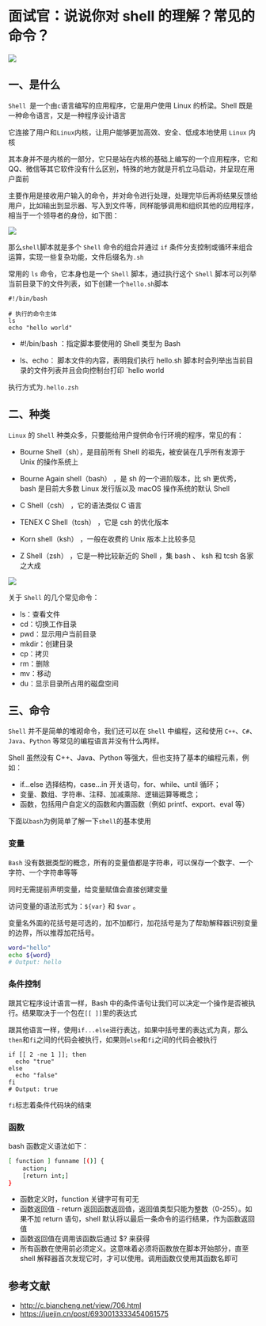 # 面试官：说说你对 shell 的理解？常见的命令？

 ![](https://static.vue-js.com/71003620-0883-11ec-a752-75723a64e8f5.png)


## 一、是什么

 `Shell `是一个由`c`语言编写的应用程序，它是用户使用 Linux 的桥梁。Shell 既是一种命令语言，又是一种程序设计语言

它连接了用户和` Linux `内核，让用户能够更加高效、安全、低成本地使用 `Linux` 内核

其本身并不是内核的一部分，它只是站在内核的基础上编写的一个应用程序，它和 QQ、微信等其它软件没有什么区别，特殊的地方就是开机立马启动，并呈现在用户面前

主要作用是接收用户输入的命令，并对命令进行处理，处理完毕后再将结果反馈给用户，比如输出到显示器、写入到文件等，同样能够调用和组织其他的应用程序，相当于一个领导者的身份，如下图：

 ![](https://static.vue-js.com/80db0ca0-0883-11ec-8e64-91fdec0f05a1.png)

那么`shell`脚本就是多个 `Shell` 命令的组合并通过 `if` 条件分支控制或循环来组合运算，实现一些复杂功能，文件后缀名为`.sh`

常用的 `ls` 命令，它本身也是一个 `Shell` 脚本，通过执行这个 `Shell` 脚本可以列举当前目录下的文件列表，如下创建一个`hello.sh`脚本

```shell
#!/bin/bash

# 执行的命令主体
ls
echo "hello world"
```

- #!/bin/bash ：指定脚本要使用的 Shell  类型为 Bash

- ls、echo： 脚本文件的内容，表明我们执行  hello.sh  脚本时会列举出当前目录的文件列表并且会向控制台打印 `hello world

执行方式为`.hello.zsh`



## 二、种类

`Linux` 的 `Shell` 种类众多，只要能给用户提供命令行环境的程序，常见的有：

- Bourne Shell（sh），是目前所有 Shell 的祖先，被安装在几乎所有发源于 Unix 的操作系统上

- Bourne Again shell（bash） ，是 sh 的一个进阶版本，比 sh 更优秀， bash 是目前大多数 Linux 发行版以及 macOS 操作系统的默认 Shell

- C Shell（csh） ，它的语法类似 C 语言

- TENEX C Shell（tcsh） ，它是 csh 的优化版本

- Korn shell（ksh） ，一般在收费的 Unix 版本上比较多见

- Z Shell（zsh） ，它是一种比较新近的 Shell ，集 bash 、 ksh 和 tcsh 各家之大成

![](https://static.vue-js.com/8e739440-0883-11ec-a752-75723a64e8f5.png)

关于 `Shell` 的几个常见命令：

- ls：查看文件
- cd：切换工作目录
- pwd：显示用户当前目录
- mkdir：创建目录
- cp：拷贝
- rm：删除
- mv：移动
- du：显示目录所占用的磁盘空间

## 三、命令

`Shell` 并不是简单的堆砌命令，我们还可以在 `Shell` 中编程，这和使用 `C++`、`C#`、`Java`、`Python` 等常见的编程语言并没有什么两样。

Shell 虽然没有 C++、Java、Python 等强大，但也支持了基本的编程元素，例如：

- if...else 选择结构，case...in 开关语句，for、while、until 循环；
- 变量、数组、字符串、注释、加减乘除、逻辑运算等概念；
- 函数，包括用户自定义的函数和内置函数（例如 printf、export、eval 等）



下面以`bash`为例简单了解一下`shell`的基本使用

### 变量

`Bash` 没有数据类型的概念，所有的变量值都是字符串，可以保存一个数字、一个字符、一个字符串等等

同时无需提前声明变量，给变量赋值会直接创建变量

访问变量的语法形式为：`${var}` 和 `$var` 。

变量名外面的花括号是可选的，加不加都行，加花括号是为了帮助解释器识别变量的边界，所以推荐加花括号。

```bash
word="hello"
echo ${word}
# Output: hello
```



### 条件控制

跟其它程序设计语言一样，Bash 中的条件语句让我们可以决定一个操作是否被执行。结果取决于一个包在`[[ ]]`里的表达式

跟其他语言一样，使用`if...else`进行表达，如果中括号里的表达式为真，那么`then`和`fi`之间的代码会被执行，如果则`else`和`fi`之间的代码会被执行

```shell
if [[ 2 -ne 1 ]]; then
  echo "true"
else
  echo "false"
fi
# Output: true
```

`fi`标志着条件代码块的结束



### 函数

bash 函数定义语法如下：

```bash
[ function ] funname [()] {
    action;
    [return int;]
}
```

- 函数定义时，function 关键字可有可无
- 函数返回值 - return 返回函数返回值，返回值类型只能为整数（0-255）。如果不加 return 语句，shell 默认将以最后一条命令的运行结果，作为函数返回值
- 函数返回值在调用该函数后通过 $?  来获得
- 所有函数在使用前必须定义。这意味着必须将函数放在脚本开始部分，直至 shell 解释器首次发现它时，才可以使用。调用函数仅使用其函数名即可

## 参考文献

- http://c.biancheng.net/view/706.html
- https://juejin.cn/post/6930013333454061575